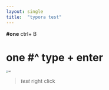 ```yaml
---
layout: single
title:  "typora test"
---
```



**#one** ctrl+ B

# one #^ type + enter



<img src="C:\Users\haneul\Desktop\PPG\cat.jpg" alt="cat" style="zoom: 33%;" />

>  *test*  right click

